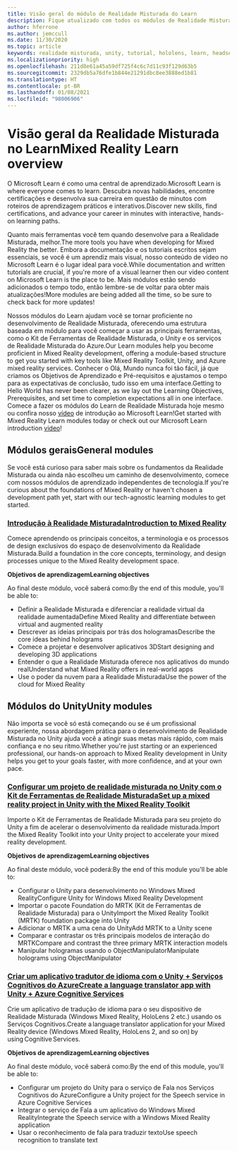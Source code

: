 ```yaml
---
title: Visão geral do módulo de Realidade Misturada do Learn
description: Fique atualizado com todos os módulos de Realidade Misturada disponível hospedados na plataforma Microsoft Learn.
author: hferrone
ms.author: jemccull
ms.date: 11/30/2020
ms.topic: article
keywords: realidade misturada, unity, tutorial, hololens, learn, headset de realidade misturada, headset do windows mixed reality, headset de realidade virtual, o que é a realidade virtual, o que é a realidade aumentada, MRTK, kit de ferramentas de realidade misturada, tradução de linguagem, Azure, serviços cognitivos do Azure, Microsoft Learn
ms.localizationpriority: high
ms.openlocfilehash: 211d8e61a45a59df725f4c6c7d11c93f129d63b5
ms.sourcegitcommit: 2329db5a76dfe1b844e21291dbc8ee3888ed1b81
ms.translationtype: HT
ms.contentlocale: pt-BR
ms.lasthandoff: 01/08/2021
ms.locfileid: "98006906"
---
```

# <a name="mixed-reality-learn-overview"></a><span data-ttu-id="827cb-104">Visão geral da Realidade Misturada no Learn</span><span class="sxs-lookup"><span data-stu-id="827cb-104">Mixed Reality Learn overview</span></span>

<span data-ttu-id="827cb-105">O Microsoft Learn é como uma central de aprendizado.</span><span class="sxs-lookup"><span data-stu-id="827cb-105">Microsoft Learn is where everyone comes to learn.</span></span> <span data-ttu-id="827cb-106">Descubra novas habilidades, encontre certificações e desenvolva sua carreira em questão de minutos com 	roteiros de aprendizagem práticos e interativos.</span><span class="sxs-lookup"><span data-stu-id="827cb-106">Discover new skills, find certifications, and advance your career in minutes with interactive, hands-on learning paths.</span></span> 

<span data-ttu-id="827cb-107">Quanto mais ferramentas você tem quando desenvolve para a Realidade Misturada, melhor.</span><span class="sxs-lookup"><span data-stu-id="827cb-107">The more tools you have when developing for Mixed Reality the better.</span></span> <span data-ttu-id="827cb-108">Embora a documentação e os tutoriais escritos sejam essenciais, se você é um aprendiz mais visual, nosso conteúdo de vídeo no Microsoft Learn é o lugar ideal para você.</span><span class="sxs-lookup"><span data-stu-id="827cb-108">While documentation and written tutorials are crucial, if you're more of a visual learner then our video content on Microsoft Learn is the place to be.</span></span> <span data-ttu-id="827cb-109">Mais módulos estão sendo adicionados o tempo todo, então lembre-se de voltar para obter mais atualizações!</span><span class="sxs-lookup"><span data-stu-id="827cb-109">More modules are being added all the time, so be sure to check back for more updates!</span></span>

<span data-ttu-id="827cb-110">Nossos módulos do Learn ajudam você se tornar proficiente no desenvolvimento de Realidade Misturada, oferecendo uma estrutura baseada em módulo para você começar a usar as principais ferramentas, como o Kit de Ferramentas de Realidade Misturada, o Unity e os serviços de Realidade Misturada do Azure.</span><span class="sxs-lookup"><span data-stu-id="827cb-110">Our Learn modules help you become proficient in Mixed Reality development, offering a module-based structure to get you started with key tools like Mixed Reality Toolkit, Unity, and Azure mixed reality services.</span></span> <span data-ttu-id="827cb-111">Conhecer o Olá, Mundo nunca foi tão fácil, já que criamos os Objetivos de Aprendizado e Pré-requisitos e ajustamos o tempo para as expectativas de conclusão, tudo isso em uma interface.</span><span class="sxs-lookup"><span data-stu-id="827cb-111">Getting to Hello World has never been clearer, as we lay out the Learning Objectives, Prerequisites, and set time to completion expectations all in one interface.</span></span> <span data-ttu-id="827cb-112">Comece a fazer os módulos do Learn de Realidade Misturada hoje mesmo ou confira nosso [vídeo](https://channel9.msdn.com/Blogs/One-Dev-Minute/What-is-Microsoft-Learn) de introdução ao Microsoft Learn!</span><span class="sxs-lookup"><span data-stu-id="827cb-112">Get started with Mixed Reality Learn modules today or check out our Microsoft Learn introduction [video](https://channel9.msdn.com/Blogs/One-Dev-Minute/What-is-Microsoft-Learn)!</span></span>

## <a name="general-modules"></a><span data-ttu-id="827cb-113">Módulos gerais</span><span class="sxs-lookup"><span data-stu-id="827cb-113">General modules</span></span>

<span data-ttu-id="827cb-114">Se você está curioso para saber mais sobre os fundamentos da Realidade Misturada ou ainda não escolheu um caminho de desenvolvimento, comece com nossos módulos de aprendizado independentes de tecnologia.</span><span class="sxs-lookup"><span data-stu-id="827cb-114">If you're curious about the foundations of Mixed Reality or haven't chosen a development path yet, start with our tech-agnostic learning modules to get started.</span></span>

### <a name="introduction-to-mixed-reality"></a>[<span data-ttu-id="827cb-115">Introdução à Realidade Misturada</span><span class="sxs-lookup"><span data-stu-id="827cb-115">Introduction to Mixed Reality</span></span>](https://docs.microsoft.com/learn/modules/intro-to-mixed-reality/)

<span data-ttu-id="827cb-116">Comece aprendendo os principais conceitos, a terminologia e os processos de design exclusivos do espaço de desenvolvimento da Realidade Misturada.</span><span class="sxs-lookup"><span data-stu-id="827cb-116">Build a foundation in the core concepts, terminology, and design processes unique to the Mixed Reality development space.</span></span>

<span data-ttu-id="827cb-117">**Objetivos de aprendizagem**</span><span class="sxs-lookup"><span data-stu-id="827cb-117">**Learning objectives**</span></span>

<span data-ttu-id="827cb-118">Ao final deste módulo, você saberá como:</span><span class="sxs-lookup"><span data-stu-id="827cb-118">By the end of this module, you'll be able to:</span></span>

* <span data-ttu-id="827cb-119">Definir a Realidade Misturada e diferenciar a realidade virtual da realidade aumentada</span><span class="sxs-lookup"><span data-stu-id="827cb-119">Define Mixed Reality and differentiate between virtual and augmented reality</span></span>
* <span data-ttu-id="827cb-120">Descrever as ideias principais por trás dos hologramas</span><span class="sxs-lookup"><span data-stu-id="827cb-120">Describe the core ideas behind holograms</span></span>
* <span data-ttu-id="827cb-121">Comece a projetar e desenvolver aplicativos 3D</span><span class="sxs-lookup"><span data-stu-id="827cb-121">Start designing and developing 3D applications</span></span>
* <span data-ttu-id="827cb-122">Entender o que a Realidade Misturada oferece nos aplicativos do mundo real</span><span class="sxs-lookup"><span data-stu-id="827cb-122">Understand what Mixed Reality offers in real-world apps</span></span>
* <span data-ttu-id="827cb-123">Use o poder da nuvem para a Realidade Misturada</span><span class="sxs-lookup"><span data-stu-id="827cb-123">Use the power of the cloud for Mixed Reality</span></span>

## <a name="unity-modules"></a><span data-ttu-id="827cb-124">Módulos do Unity</span><span class="sxs-lookup"><span data-stu-id="827cb-124">Unity modules</span></span>

<span data-ttu-id="827cb-125">Não importa se você só está começando ou se é um profissional experiente, nossa abordagem prática para o desenvolvimento de Realidade Misturada no Unity ajuda você a atingir suas metas mais rápido, com mais confiança e no seu ritmo.</span><span class="sxs-lookup"><span data-stu-id="827cb-125">Whether you're just starting or an experienced professional, our hands-on approach to Mixed Reality development in Unity helps you get to your goals faster, with more confidence, and at your own pace.</span></span>

### <a name="set-up-a-mixed-reality-project-in-unity-with-the-mixed-reality-toolkit"></a>[<span data-ttu-id="827cb-126">Configurar um projeto de realidade misturada no Unity com o Kit de Ferramentas de Realidade Misturada</span><span class="sxs-lookup"><span data-stu-id="827cb-126">Set up a mixed reality project in Unity with the Mixed Reality Toolkit</span></span>](https://docs.microsoft.com/learn/modules/mixed-reality-toolkit-project-unity/)

<span data-ttu-id="827cb-127">Importe o Kit de Ferramentas de Realidade Misturada para seu projeto do Unity a fim de acelerar o desenvolvimento da realidade misturada.</span><span class="sxs-lookup"><span data-stu-id="827cb-127">Import the Mixed Reality Toolkit into your Unity project to accelerate your mixed reality development.</span></span>

<span data-ttu-id="827cb-128">**Objetivos de aprendizagem**</span><span class="sxs-lookup"><span data-stu-id="827cb-128">**Learning objectives**</span></span>

<span data-ttu-id="827cb-129">Ao final deste módulo, você poderá:</span><span class="sxs-lookup"><span data-stu-id="827cb-129">By the end of this module you'll be able to:</span></span>

* <span data-ttu-id="827cb-130">Configurar o Unity para desenvolvimento no Windows Mixed Reality</span><span class="sxs-lookup"><span data-stu-id="827cb-130">Configure Unity for Windows Mixed Reality Development</span></span>
* <span data-ttu-id="827cb-131">Importar o pacote Foundation do MRTK (Kit de Ferramentas de Realidade Misturada) para o Unity</span><span class="sxs-lookup"><span data-stu-id="827cb-131">Import the Mixed Reality Toolkit (MRTK) foundation package into Unity</span></span>
* <span data-ttu-id="827cb-132">Adicionar o MRTK a uma cena do Unity</span><span class="sxs-lookup"><span data-stu-id="827cb-132">Add MRTK to a Unity scene</span></span>
* <span data-ttu-id="827cb-133">Comparar e contrastar os três principais modelos de interação do MRTK</span><span class="sxs-lookup"><span data-stu-id="827cb-133">Compare and contrast the three primary MRTK interaction models</span></span>
* <span data-ttu-id="827cb-134">Manipular hologramas usando o ObjectManipulator</span><span class="sxs-lookup"><span data-stu-id="827cb-134">Manipulate holograms using ObjectManipulator</span></span>

### <a name="create-a-language-translator-app-with-unity--azure-cognitive-services"></a>[<span data-ttu-id="827cb-135">Criar um aplicativo tradutor de idioma com o Unity + Serviços Cognitivos do Azure</span><span class="sxs-lookup"><span data-stu-id="827cb-135">Create a language translator app with Unity + Azure Cognitive Services</span></span>](https://docs.microsoft.com/learn/modules/create-language-translator-mixed-reality-application-unity-azure-cognitive-services/)

<span data-ttu-id="827cb-136">Crie um aplicativo de tradução de idioma para o seu dispositivo de Realidade Misturada (Windows Mixed Reality, HoloLens 2 etc.) usando os Serviços Cognitivos.</span><span class="sxs-lookup"><span data-stu-id="827cb-136">Create a language translator application for your Mixed Reality device (Windows Mixed Reality, HoloLens 2, and so on) by using Cognitive Services.</span></span>

<span data-ttu-id="827cb-137">**Objetivos de aprendizagem**</span><span class="sxs-lookup"><span data-stu-id="827cb-137">**Learning objectives**</span></span>

<span data-ttu-id="827cb-138">Ao final deste módulo, você saberá como:</span><span class="sxs-lookup"><span data-stu-id="827cb-138">By the end of this module, you'll be able to:</span></span>

* <span data-ttu-id="827cb-139">Configurar um projeto do Unity para o serviço de Fala nos Serviços Cognitivos do Azure</span><span class="sxs-lookup"><span data-stu-id="827cb-139">Configure a Unity project for the Speech service in Azure Cognitive Services</span></span>
* <span data-ttu-id="827cb-140">Integrar o serviço de Fala a um aplicativo do Windows Mixed Reality</span><span class="sxs-lookup"><span data-stu-id="827cb-140">Integrate the Speech service with a Windows Mixed Reality application</span></span>
* <span data-ttu-id="827cb-141">Usar o reconhecimento de fala para traduzir texto</span><span class="sxs-lookup"><span data-stu-id="827cb-141">Use speech recognition to translate text</span></span>

